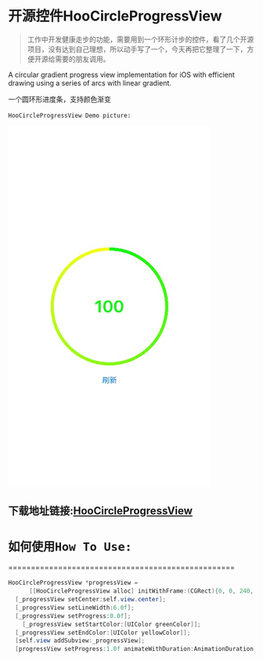 # 开源控件HooCircleProgressView


>工作中开发健康走步的功能，需要用到一个环形计步的控件，看了几个开源项目，没有达到自己理想，所以动手写了一个，今天再把它整理了一下，方便开源给需要的朋友调用。


A circular gradient progress view implementation for iOS with efficient drawing using a series of arcs with linear gradient.

一个圆环形进度条，支持颜色渐变


`HooCircleProgressView Demo picture:`


![HooCircleProgressView Demo](https://github.com/jakciehoo/HooCircleProgressView/blob/master/HooCircleProgressView/HooCircleProgressViewDemo.jpg)

## 下载地址链接:[HooCircleProgressView](https://github.com/jakciehoo/HooCircleProgressView)


# `如何使用How To Use:`
==================================================

```java  
HooCircleProgressView *progressView =
      [[HooCircleProgressView alloc] initWithFrame:(CGRect){0, 0, 240, 240}];
  [_progressView setCenter:self.view.center];
  [_progressView setLineWidth:6.0f];
  [_progressView setProgress:0.0f];
    [_progressView setStartColor:[UIColor greenColor]];
  [_progressView setEndColor:[UIColor yellowColor]];
  [self.view addSubview:_progressView];
  [progressView setProgress:1.0f animateWithDuration:AnimationDuration];

```   
